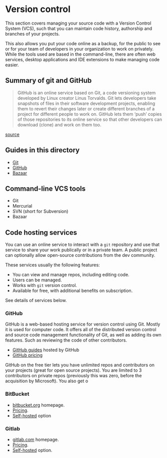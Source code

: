 # Version control

This section covers managing your source code with a Version Control System (VCS), such that you can maintain code history, authorship and branches of your projects.

This also allows you put your code online as a backup, for the public to see or for your team of developers in your organization to work on privately. While the tools used are based in the command-line, there are often web services, desktop applications and IDE extensions to make managing code easier.


## Summary of git and GitHub

> GitHub is an online service based on Git, a code versioning system developed by Linux creator Linus Torvalds. Git lets developers take snapshots of files in their software development projects, enabling them to revert their changes later or create different branches of a project for different people to work on. GitHub lets them ‘push’ copies of those repositories to its online service so that other developers can download (clone) and work on them too.

[source](https://nakedsecurity.sophos.com/2020/06/01/github-uncovers-malicious-scanner-targeting-developers/)


## Guides in this directory

- [Git](Git/)
- [GitHub](GitHub/)
- [Bazaar](Bazaar/)


## Command-line VCS tools

- Git
- Mercurial
- SVN (short for Subversion)
- Bazaar


## Code hosting services

You can use an online service to interact with a `git` repository and use that service to share your work publically or in a private team. A public project can optionally allow open-source contributions from the dev community.

These services usually the following features:

- You can view and manage repos, including editing code.
- Users can be managed.
- Works with `git` version control.
- Available for free, with additional benefits on subscription.

See details of services below.


### GitHub

GitHub is a web-based hosting service for version control using Git. Mostly it is used for computer code. It offers all of the distributed version control and source code management functionality of Git, as well as adding its own features. Such as reviewing the code of other contributors.

- [GitHub guides](https://guides.github.com/) hosted by GitHub
- [GitHub pricing](https://github.com/pricing)

GitHub on the free tier lets you have unlimited repos and contributors on your projects (great for open source projects). You are limited to 3 contributors on private repos (previously this was zero, before the acquisition by Microsoft). You also get o

### BitBucket

- [bitbucket.org](https://bitbucket.org/) homepage.
- [Pricing](https://bitbucket.org/product/pricing).
- [Self-hosted](https://bitbucket.org/product/enterprise) option

### Gitlab

- [gitlab.com](https://gitlab.com) homepage.
- [Pricing](https://about.gitlab.com/pricing/).
- [Self-hosted](https://about.gitlab.com/pricing/#self-managed) option.
